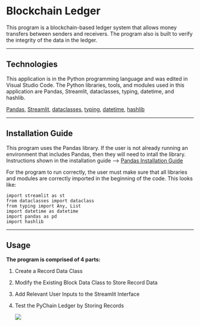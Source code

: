 # Blockchain Ledger

This program is a blockchain-based ledger system that allows money transfers between senders and receivers. The program also is built to verify the integrity of the data in the ledger.

----

## Technologies
This application is in the Python programming language and was edited in Visual Studio Code. The Python libraries, tools, and modules used in this application are Pandas, Streamlit, dataclasses, typing, datetime, and hashlib.

[Pandas](https://pandas.pydata.org/docs/index.html), [Streamlit](https://docs.streamlit.io/), [dataclasses](https://docs.python.org/3/library/dataclasses.html), [typing](https://docs.python.org/3/library/typing.html), [datetime](https://docs.python.org/3/library/datetime.html), [hashlib](https://docs.python.org/3/library/hashlib.html)


----

## Installation Guide
This program uses the Pandas library. If the user is not already running an environment that includes Pandas, then they will need to intall the library. Instructions shown in the installation guide --> [Pandas Installation Guide](https://pandas.pydata.org/docs/getting_started/install.html)

For the program to run correctly, the user must make sure that all libraries and modules are correctly imported in the beginning of the code. This looks like:

    import streamlit as st
    from dataclasses import dataclass
    from typing import Any, List
    import datetime as datetime
    import pandas as pd
    import hashlib


----

## Usage

**The program is comprised of 4 parts:**

1. Create a Record Data Class

2. Modify the Existing Block Data Class to Store Record Data

3. Add Relevant User Inputs to the Streamlit Interface

4. Test the PyChain Ledger by Storing Records


    ![]("Resources/pychain.png")
